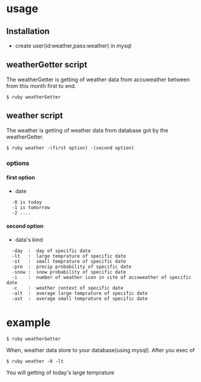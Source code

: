 # usage
## Installation
- create user(id:weather,pass:weather) in mysql
## weatherGetter script
The weatherGetter is getting of weather data from accuweather between from this month first to end.
```
$ ruby weatherGetter
```
## weather script
The weather is getting of weather data from database got by the weatherGetter.
```
$ ruby weather -(first option) -(second option)
```
### options
#### first option
- date
```
  -0 is today
  -1 is tomorrow
  -2 ....
```
#### second option
- data's kind
```
  -day  :  day of specific date
  -lt   :  large temprature of specific date
  -st   :  small temprature of specific date
  -pre  :  precip probability of specific date
  -snow :  snow probability of specific date
  -i    :  number of weather icon in site of accuweather of specific date
  -c    :  weather context of specific date
  -alt  :  average large temprature of specific date
  -ast  :  average small temprature of specific date
```

# example
```
$ ruby weatherGetter
```
When, weather data store to your database(using mysql).
After you exec of
```
$ ruby weather -0 -lt
```
You will getting of today's large temprature
